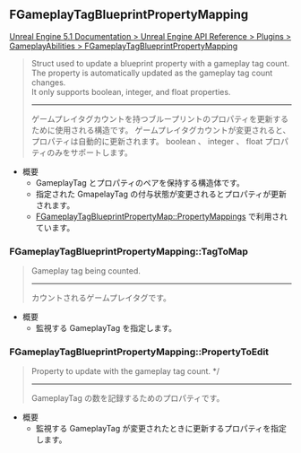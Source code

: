 ## FGameplayTagBlueprintPropertyMapping

[Unreal Engine 5.1 Documentation > Unreal Engine API Reference > Plugins > GameplayAbilities > FGameplayTagBlueprintPropertyMapping](https://docs.unrealengine.com/5.1/en-US/API/Plugins/GameplayAbilities/FGameplayTagBlueprintPropertyMap-/)

> Struct used to update a blueprint property with a gameplay tag count.  
> The property is automatically updated as the gameplay tag count changes.  
> It only supports boolean, integer, and float properties.  
> 
> ----
> ゲームプレイタグカウントを持つブループリントのプロパティを更新するために使用される構造です。
> ゲームプレイタグカウントが変更されると、プロパティは自動的に更新されます。
> boolean 、 integer 、 float プロパティのみをサポートします。

* 概要
	* GameplayTag とプロパティのペアを保持する構造体です。
	* 指定された GmapelayTag の付与状態が変更されるとプロパティが更新されます。
	* [FGameplayTagBlueprintPropertyMap::PropertyMappings] で利用されています。


### FGameplayTagBlueprintPropertyMapping::TagToMap

> Gameplay tag being counted.
> 
> ----
> カウントされるゲームプレイタグです。

* 概要
	* 監視する GameplayTag を指定します。

### FGameplayTagBlueprintPropertyMapping::PropertyToEdit

> Property to update with the gameplay tag count. */
>
> ----
> GameplayTag の数を記録するためのプロパティです。

* 概要
	* 監視する GameplayTag が変更されたときに更新するプロパティを指定します。


<!--- ページ内のリンク --->

<!--- 自前の画像へのリンク --->

<!--- generated --->
[FGameplayTagBlueprintPropertyMap::PropertyMappings]: ../../UE/GameplayAbility/FGameplayTagBlueprintPropertyMap.md#fgameplaytagblueprintpropertymappropertymappings
